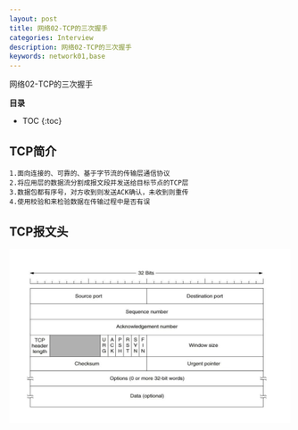 ```yaml
---
layout: post
title: 网络02-TCP的三次握手
categories: Interview
description: 网络02-TCP的三次握手
keywords: network01,base
---
```


网络02-TCP的三次握手

**目录**

* TOC
{:toc}

## TCP简介

```sh
1.面向连接的、可靠的、基于字节流的传输层通信协议
2.将应用层的数据流分割成报文段并发送给目标节点的TCP层
3.数据包都有序号，对方收到则发送ACK确认，未收到则重传
4.使用校验和来检验数据在传输过程中是否有误
```

## TCP报文头

![](/images/posts/intervew/network/2.png)






